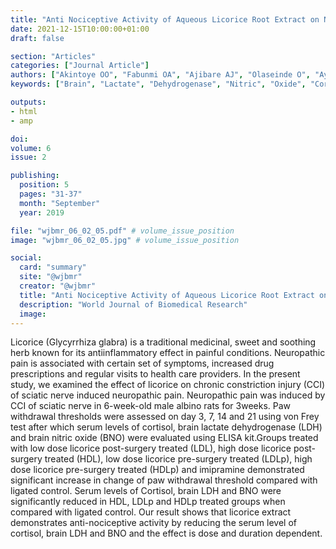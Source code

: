 ```yaml
---
title: "Anti Nociceptive Activity of Aqueous Licorice Root Extract on Neuropathic Pain and Its Effect on Some Selected Biochemical Parameters in Male Wistar Rats"
date: 2021-12-15T10:00:00+01:00
draft: false

section: "Articles"
categories: ["Journal Article"]
authors: ["Akintoye OO", "Fabunmi OA", "Ajibare AJ", "Olaseinde O", "Ayilara G", "Owoyele BV"]
keywords: ["Brain", "Lactate", "Dehydrogenase", "Nitric", "Oxide", "Cortisol"]

outputs: 
- html
- amp

doi:
volume: 6
issue: 2

publishing:
  position: 5
  pages: "31-37"
  month: "September"
  year: 2019

file: "wjbmr_06_02_05.pdf" # volume_issue_position
image: "wjbmr_06_02_05.jpg" # volume_issue_position

social:
  card: "summary"
  site: "@wjbmr"
  creator: "@wjbmr"
  title: "Anti Nociceptive Activity of Aqueous Licorice Root Extract on Neuropathic Pain and Its Effect on Some Selected Biochemical Parameters in Male Wistar Rats"
  description: "World Journal of Biomedical Research"
  image:
---
```

Licorice (Glycyrrhiza glabra) is a traditional medicinal, sweet and soothing herb known for its antiinflammatory effect in painful conditions. Neuropathic pain is associated with certain set of symptoms, increased drug prescriptions and regular visits to health care providers. In the present study, we examined the effect of licorice on chronic constriction injury (CCI) of sciatic nerve induced neuropathic pain. Neuropathic pain was induced by CCI of sciatic nerve in 6-week-old male albino rats for 3weeks. Paw withdrawal thresholds were assessed on day 3, 7, 14 and 21 using von Frey test after which serum levels of cortisol, brain lactate dehydrogenase (LDH) and brain nitric oxide (BNO) were evaluated using ELISA kit.Groups treated with low dose licorice post-surgery treated (LDL), high dose licorice post-surgery treated (HDL), low dose licorice pre-surgery treated (LDLp), high dose licorice pre-surgery treated (HDLp) and imipramine demonstrated significant increase in change of paw withdrawal threshold compared with ligated control. Serum levels of Cortisol, brain LDH and BNO were significantly reduced in HDL, LDLp and HDLp treated groups when compared with ligated control. Our result shows that licorice extract demonstrates anti-nociceptive activity by reducing the serum level of cortisol, brain LDH and BNO and the effect is dose and duration dependent.
